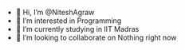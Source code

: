 - 👋 Hi, I’m @NiteshAgraw
- 👀 I’m interested in Programming
- 🌱 I’m currently studying in IIT Madras 
- 💞️ I’m looking to collaborate on Nothing right now


<!---
NiteshAgraw/NiteshAgraw is a ✨ special ✨ repository because its `README.md` (this file) appears on your GitHub profile.
You can click the Preview link to take a look at your changes.
--->
